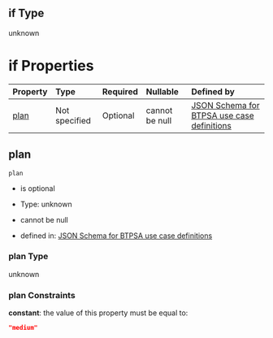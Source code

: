 ## if Type

unknown

# if Properties

| Property      | Type          | Required | Nullable       | Defined by                                                                                                                                                                                                                                  |
| :------------ | :------------ | :------- | :------------- | :------------------------------------------------------------------------------------------------------------------------------------------------------------------------------------------------------------------------------------------ |
| [plan](#plan) | Not specified | Optional | cannot be null | [JSON Schema for BTPSA use case definitions](btpsa-usecase-properties-services-items-allof-1-then-allof-91-then-allof-1-if-properties-plan.md "undefined#/properties/services/items/allOf/1/then/allOf/91/then/allOf/1/if/properties/plan") |

## plan



`plan`

*   is optional

*   Type: unknown

*   cannot be null

*   defined in: [JSON Schema for BTPSA use case definitions](btpsa-usecase-properties-services-items-allof-1-then-allof-91-then-allof-1-if-properties-plan.md "undefined#/properties/services/items/allOf/1/then/allOf/91/then/allOf/1/if/properties/plan")

### plan Type

unknown

### plan Constraints

**constant**: the value of this property must be equal to:

```json
"medium"
```
